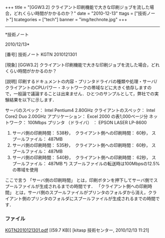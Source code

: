 ﻿+++
title = "[GGW3.2] クライアント印刷機能で大きな印刷ジョブを流した場合，どれくらい時間がかかるのか？"
date = "2010-12-13"
ttags = ["技術ノート"]
tcategories = ["tech"]
banner = "img/technote.jpg"
+++

-----------------------------------------------------------------------------------------------------------------------------

*技術ノート

2010/12/13*


[番号]
技術ノート KGTN 2010121301

[現象]
[GGW3.2]
クライアント印刷機能で大きな印刷ジョブを流した場合，どれくらい時間がかかるのか？

[説明]
印刷するドキュメントの内容・プリンタドライバの種類や処理・サーバ/クライアントのCPUパワー・ネットワークの帯域などに大きく依存しますので，一般論で議論することは出来ません．ひとつのサンプルとして，弊社での実験結果を以下に示します．

サーバのスペック： Intel Pentium4 2.80GHz
クライアントのスペック： Intel Core2 Duo 2.00GHz
アプリケーション： Excel 2000 の表1,000ページ分
ネットワーク： 100Mbps
プリンタ （ドライバ） ： EPSON LASER LP-8600

1) サーバ側の印刷時間： 538秒，　クライアント側への印刷時間： 60秒，
スプールファイル： 487MB
2) サーバ側の印刷時間： 535秒，　クライアント側への印刷時間： 60秒，
スプールファイル： 487MB
3) サーバ側の印刷時間： 540秒，　クライアント側への印刷時間： 62秒，
スプールファイル： 487MB
*) スプールファイルの転送時は100Mbpsの12.5%の帯域を使用

ここで言う 「サーバ側の印刷時間」
とは，印刷ボタンを押下してサーバ側でスプールファイルが生成されるまでの時間です．
「クライアント側への印刷時間」
とは，サーバ側のスプールファイルがプリンタのフォルダから消え，クライアント側のプリンタのフォルダにスプールファイルが生成されるまでの時間です．


### ファイル

 
 


[KGTN2010121301.pdf](http://techreport.kitasp.net/attachments/download/425/KGTN2010121301.pdf)
 [(59.7 KB)] [kitasp 技術センター, 2010/12/13
11:21]


 


 

